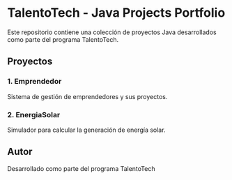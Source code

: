 # TalentoTech - Java Projects Portfolio

Este repositorio contiene una colección de proyectos Java desarrollados como parte del programa TalentoTech.

## Proyectos

### 1. Emprendedor
Sistema de gestión de emprendedores y sus proyectos.

### 2. EnergiaSolar
Simulador para calcular la generación de energía solar.

## Autor
Desarrollado como parte del programa TalentoTech
